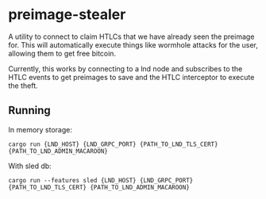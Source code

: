 # preimage-stealer

A utility to connect to claim HTLCs that we have already seen the preimage for.
This will automatically execute things like wormhole attacks for the user, allowing them to get free bitcoin.

Currently, this works by connecting to a lnd node and subscribes to the HTLC events to get preimages to save and the
HTLC interceptor to execute the theft.

## Running

In memory storage:

```
cargo run {LND_HOST} {LND_GRPC_PORT} {PATH_TO_LND_TLS_CERT} {PATH_TO_LND_ADMIN_MACAROON}
```

With sled db:
```
cargo run --features sled {LND_HOST} {LND_GRPC_PORT} {PATH_TO_LND_TLS_CERT} {PATH_TO_LND_ADMIN_MACAROON}
```
